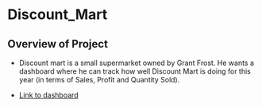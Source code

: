 # Discount_Mart

## Overview of Project
- Discount mart is a small supermarket owned by Grant Frost. He wants a dashboard where he
can track how well Discount Mart is doing for this year (in terms of Sales, Profit and Quantity
Sold).

- [Link to dashboard](https://public.tableau.com/authoring/DiscountMartSalesAnalytics_16846912987710/Dashboard1#1)
